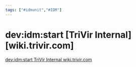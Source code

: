 ```yaml
---
tags: ["#idmunit","#IDM"]
---
```

# dev:idm:start [TriVir Internal] [wiki.trivir.com]

[dev:idm:start TriVir Internal wiki.trivir.com](https://wiki.trivir.com/dev/idm/start)
